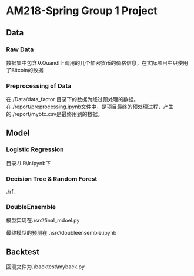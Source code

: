 # AM218-Spring Group 1 Project

## Data
### Raw Data
数据集中包含从Quandl上调用的几个加密货币的价格信息，在实际项目中只使用了Bitcoin的数据
### Preprocessing of Data
在./Data/data_factor 目录下的数据为经过预处理的数据。在./report/preprocessing.ipynb文件中，是项目最终的预处理过程，产生的./report/mybtc.csv是最终用到的数据。

## Model
### Logistic Regression

目录.\LR\lr.ipynb下

### Decision Tree & Random Forest

.\rf\.

### DoubleEnsemble
模型实现在.\src\final_mdoel.py


最终模型的预测在
.\src\doubleensemble.ipynb

## Backtest

回测文件为.\backtest\myback.py




